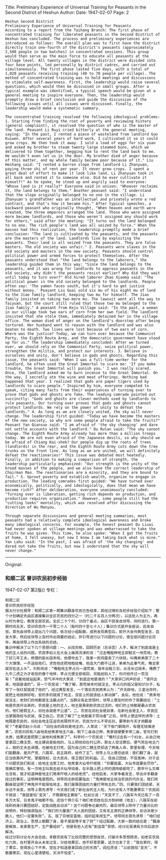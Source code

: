 Title: Preliminary Experience of Universal Training for Peasants in the Second District of Heshun
Author:
Date: 1947-02-07
Page: 2

    Heshun Second District
    Preliminary Experience of Universal Training for Peasants
    According to a report from the Taihang Branch: The first phase of concentrated training for liberated peasants in the Second District of Heshun has concluded. The process and preliminary experiences are introduced as follows: The overall plan was to first have the district directly train one-fourth of the district's peasants (approximately 2,500 people in two batches) in concentrated sessions. This group would then serve as the main force to educate all peasants at the village level. All twenty villages in the district were divided into four base points, led personally by district cadres, and carried out simultaneously. The first phase lasted five days, with a total of 1,020 peasants receiving training (40 to 70 people per village). The method of concentrated training was to hold meetings and discussions to stimulate self-awareness. First, the leadership would raise several questions, which would then be discussed in small groups. After a typical example was identified, a typical speech would be given at a general meeting to inspire everyone. Then, the leadership would promptly draw a brief conclusion and guide the discussion of the following issues until all issues were discussed. Finally, the leadership would make a systematic summary.

    The concentrated training resolved the following ideological problems: 1. Starting from finding the root of poverty and reviewing history (general complaint), it resolved the question of who is the master of the land. Peasant Li Ruyi cried bitterly at the general meeting, saying: "In the past, I rented a piece of wasteland from landlord Guo Kuiwen. After several years of hard work, I cultivated it so it could grow crops. He then took it away. I sold a load of eggs for six yuan and asked my brother to steam twenty large steamed buns, which we delivered to them together, begging him to rent the land back to me. He wouldn't even let us in the door. My brother died of anger because of this matter, and my whole family became poor because of it." Liu Heshang said: "I rented a barren slope from landlord Li Zhanyuan, paying three shi of rent per year. It never grew crops. I spent a great deal of effort to make it look like land. Li Zhanyuan took it all back and rented it to someone else. Did he ever cultivate it himself!" As he spoke, he stood up and angrily said to everyone: "Whose land is it really?" Everyone said in unison: "Whoever reclaims it, the land belongs to them." Another peasant said: "I understand that the slope originally belonged to no one in the village. Li Zhanyuan's grandfather was an intellectual and privately wrote a red contract, and that's how it became his." After typical speeches, a backward peasant who originally thought, "When heaven and earth were created, the three emperors arranged the land. Those who were assigned more became landlords, and those who weren't assigned any should work for others," said after the meeting: "It turns out the land belonged to no one. The rich people's land was all seized by force." When the masses had this realization, the leadership promptly made a brief conclusion: "The land is cultivated by the peasants, and the peasants are the masters of the land. Landlords live by exploiting the peasants. Their land is all seized from the peasants. They are false masters. The old society was unfair." 2. Peasants were slaves in the old society and masters in the new society. Peasants should control political power and armed forces to protect themselves. After the peasants understood that "the land belongs to the laborers," the leadership guided them in this way: "Since the land belongs to the peasants, and it was wrong for landlords to oppress peasants in the old society, why didn't the peasants resist earlier? Why did they wait until today to turn over?" Old hired laborer Zhao Xiaoma said: "The political power in the old society belonged to the landlords. People often say: 'The yamen faces south, but it's hard to get justice without money.' Peasant Liu Guai sold six mu of his eight mu of land to the Jiao family landlord, keeping two mu for himself. The Jiao family insisted on taking two more mu. The lawsuit went all the way to Taiyuan, but the court still ruled that those two mu belonged to the Jiao family." A peasant from Keju Village said: "In the past, a woman in our village took two ears of corn from her own field. The landlord insisted that she stole them, immediately detained her in the village office. The woman died of anger on the landlord's doorstep after being tortured. Her husband went to reason with the landlord and was also beaten to death. Two lives were lost because of two ears of corn. Where was the justice? Today, we can turn over because the Communist Party, the Eighth Route Army, and the democratic government have stood up for us." The leadership immediately concluded: After we turned over, we should rely on the Communist Party, seize political power, strengthen the militia, and protect our interests. 3. Believe in ourselves and unity, don't believe in gods and ghosts. Regarding this issue, the peasants said: "When I was a full-time worker for the landlord, he often used the Great Immortal to scare me: 'If you make trouble, the Great Immortal will punish you.' I was really scared. Once, the landlord asked me to burn incense to the Great Immortal. On the way, I secretly ate the wine and meat offerings. Nothing bad happened that year. I realized that gods are paper tigers used by landlords to scare people." Inspired by him, everyone competed to speak, citing many facts from their experiences of turning over to prove that gods and ghosts are fake. The leading comrade pointed out succinctly: "Gods and ghosts are clever methods used by landlords to rule peasants. Our turning over proves that gods and ghosts cannot protect landlords. We rely on the power of unity to defeat the landlords." 4. As long as we are closely united, the sky will never change. The leadership first guided: "Today we have become the masters of the new society, so why are some people afraid to take the fruits?" Peasant Yan Qiansuo said: "I am afraid of 'the sky changing' and dare not settle accounts with the landlord." Du Rulan said: "The sky cannot change. The Eighth Route Army already has more than a million troops today. We are not even afraid of the Japanese devils, so why should we be afraid of Chiang Kai-shek? Our people dig up the roots of trees (landlords) in the rear, and the Eighth Route Army cuts down the tree trunks on the front line. As long as we are united, we will definitely defeat the reactionaries!" This issue was debated most heatedly. Finally, in addition to making a comparison of strength, the leadership particularly emphasized: "Our strength is the unity of the broad masses of the people, and we also have the correct leadership of Chairman Mao. The reactionaries are a minority, and they are bound to fail." 5. Uproot poverty and establish wealth, organize to engage in production. The leading comrades first guided: "We have turned over economically, politically, and ideologically, does that mean we have become rich?" After deliberation, everyone unanimously concluded: "Turning over is liberation, getting rich depends on production, and production requires organization." However, some people still had the "cutting leeks" mentality, which was resolved after discussing the direction of Wu Manyou.

    Through separate discussions and general meeting summaries, most peasants had a relatively complete ideological awareness and broke many ideological concerns. For example, the honest peasant Du Liuai had never spoken at village meetings and was embarrassed to take the fruits he was given. This time, he also spoke: "When I got the fruits at home, I felt uneasy, but now I know I am taking back what is mine." Yan Lahu said: "In the past, I was afraid of 'the sky changing' and dared not take the fruits, but now I understand that the sky will never change."



<hr /> 

Original: 


### 和顺二区  普训农民初步经验

1947-02-07
第2版()
专栏：

    和顺二区
    普训农民初步经验
    据太行分社报导：和顺二区第一期集训翻身农民已告结束，其经过情形及初步经验介绍如下：整个计划确定先由区直接集训全区农民的四分之一（约二千五百人分两次），以这批人为主力，再以村为单位，教育全部农民。全区二十个村，分四个基点，由区干部亲自领导，同时进行。第一期时间五天，受训农民共一千零二十人（每村四十至七十人）；集训方式是开会座谈，启发自觉。首先由领导上提出几个问题，依次经小组酝酿，成熟发现典型后，即开大会作典型发言，启发大家，然后经领导上及时作出简要的结论，并引导进行以下问题的讨论，使全部问题讨论完毕，再由领导上作出系统的总结。
    集训中解决了以下几个思想问题：一、从找穷根，回顾历史（总诉苦）入手，解决了到底谁是土地的主人翁的问题。农民李如义在大会上痛哭流涕的说：“过去俺租种地主郭魁文一块荒地，费了好几年工夫，修理的能长田禾啦，他便夺去了，我拿一担鸡蛋卖了六块钱，叫俺弟弟蒸了二十个大馍馍，一齐送给他们，求告他还把地租给俺，他连大门都不让进，弟弟为此事气死，俺全家就穷在这上头”。刘和尚说：“俺租地主李占元一道荒坡，每年出租三石，从没长过田禾，俺费了九牛二虎之力才收拾的像个地样，李占元便全部收回，另租给别人了，你问他开过一荒没有！”说着他就站起来，怒气冲冲向大家说：“到底这地是谁的？”大家异口同声的说：“谁开出来，地就是谁的”。另一个农民说：“俺了解，那荒坡本村就没主，李占元的祖父是知识分子，私写了一张红契就成了他的”。经过典型发言，一个落后农民原来认为：“开天辟地，三皇治世时，就把土地按排好啦，安的多的就成了地主，没安上的就该给人家动弹”，会后，他也说：“原来地就没主，老财们的地都是生法霸占的”。当群众有此觉悟时，领导上便及时的作了简要结论：“土地是农民开出来的，农民是土地的主人，地主是靠剥削农民过活的，他们的土地都是霸占农民的，他们是假主人，旧社会就是不公道”。二、农民在旧社会是奴隶，在新社会是主人，农民应当掌握政权与武装、保卫自己。农民了解了“土地是属于劳动者”之后，领导上便这样的诱导：土地既是农民的，旧社会地主压迫农民既然不对，农民为什么不早反抗，要等到今天才闹翻身呢？”老雇农赵小马说：“旧社会的政权是地主的，人常说：‘天下衙门朝南开，有理无钱难进来’。农民刘拐有八亩地卖给焦家地主六亩，剩下二亩自己种，焦家就硬要多带二亩，官司打到太原，结果还是把那二亩地判成焦家了”。科举村一个农民说：“俺村过去有一个妇女，从自己地里拿回二穗玉茭，地主硬说是偷他的，马上把他扣在村公所，那女人受活罪后，便气死在地主门上，她的丈夫去讲理，也被地主打死，因为自己的二穗玉茭却送了两条人命，那里有理，今天咱们能翻身，是共产党、八路军、民主政府，给作了主”。领导上马上便总结说：我们翻了身，就应当依靠共产党，掌握政权，壮大民兵，保卫我们的利益。三、信自己团结，不信鬼神。对于这个问题农民们和说：给地主当常工时，他常拿大仙爷吓唬我：“你要捣蛋，大仙爷就要处罚你”。我确实害怕，有一次地主叫我去给大仙爷烧香，在半路上把上供的酒肉偷偷吃了，那年什么灾难也没有，我才知道神是地主们用来吓唬人的纸老虎”。经他启发，大家争着发言，举出许多翻身经过的事实，证明神鬼是假的。领导同志即扼要指出：“鬼神是地主统治农民的巧办法，我们闹翻身就证明了神鬼并不能保佑地主，我们是靠团结的力量打垮地主的。”四、只要我们团结紧，天永远不会变。领导上首先诱导：今天我们成了新社会的主人啦，为什还有人不敢要果实？农民阎千锁说：“我就是怕‘变天’，不敢跟地主算账”。杜如兰说：“天变不了，八路军今天已有了一百多万大军，日本鬼子咱都不怕，还怕个蒋介石？咱们老百姓在后方刨树根（地主），八路军在前线砍树身只要团结好，定能战胜反动派”！这个问题争论最热烈，最后领导上除作了力量对比的说明外，特别强调指出：“我们的力量是广大人民的团结，又有毛主席的正确领导，反动派是少数人，他们一定要失败”。五、拔了穷根安富根，组织起来闹生产。领导同志首先诱导：“咱们经济上、政治上、思想上都翻了身，是不是就等于发了财”？经过酝酿，大家一致的结论是：“翻身是解放，发家靠生产，生产要组织”。但是有些人还有“割韭菜”思想，经讨论吴满有方向后遂亦解决。
    经过分别讨论与大会总结，多数农民有了比较完整的思想自觉，打破许多思想顾虑，如老实农民杜六孩，在村里开会从未发过言，分给他果实，他不好意思要，这次也发了言：“我在家时，得了果实，觉得良心下不来，现在才知道是拿回自己的东西”。阎拉虎说：“以前我怕‘变天’，不敢要果实，现在心里清楚啦，天决不怕变”。
